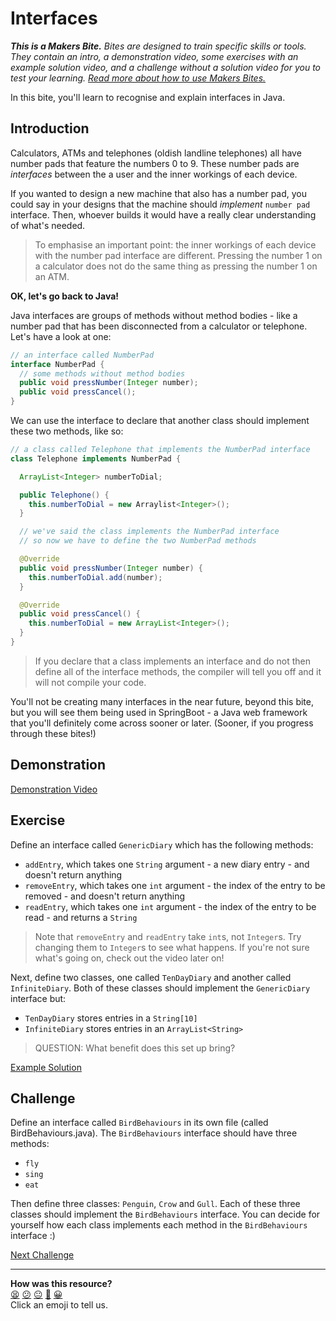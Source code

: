 # Interfaces

_**This is a Makers Bite.** Bites are designed to train specific skills or
tools. They contain an intro, a demonstration video, some exercises with an
example solution video, and a challenge without a solution video for you to test
your learning. [Read more about how to use Makers
Bites.](https://github.com/makersacademy/course/blob/main/labels/bites.md)_

In this bite, you'll learn to recognise and explain interfaces in Java.

## Introduction

Calculators, ATMs and telephones (oldish landline telephones) all have number 
pads that feature the numbers 0 to 9. These number pads are _interfaces_ 
between the a user and the inner workings of each device.

If you wanted to design a new machine that also has a number pad, you could say 
in your designs that the machine should _implement_ `number pad` interface. 
Then, whoever builds it would have a really clear understanding of what's 
needed.

> To emphasise an important point: the inner workings of each device with the 
> number pad interface are different. Pressing the number 1 on a calculator 
> does not do the same thing as pressing the number 1 on an ATM.

**OK, let's go back to Java!**

Java interfaces are groups of methods without method bodies - like a number pad 
that has been disconnected from a calculator or telephone. Let's have a look at 
one:

```java
// an interface called NumberPad
interface NumberPad {
  // some methods without method bodies
  public void pressNumber(Integer number);
  public void pressCancel();
}
```

We can use the interface to declare that another class should implement these 
two methods, like so:

```java
// a class called Telephone that implements the NumberPad interface
class Telephone implements NumberPad {

  ArrayList<Integer> numberToDial;

  public Telephone() {
    this.numberToDial = new Arraylist<Integer>();
  }

  // we've said the class implements the NumberPad interface
  // so now we have to define the two NumberPad methods

  @Override
  public void pressNumber(Integer number) {
    this.numberToDial.add(number);
  }

  @Override
  public void pressCancel() {
    this.numberToDial = new ArrayList<Integer>();
  }
}
```

> If you declare that a class implements an interface and do not then define 
> all of the interface methods, the compiler will tell you off and it will not 
> compile your code.

You'll not be creating many interfaces in the near future, beyond this bite, 
but you will see them being used in SpringBoot - a Java web framework that 
you'll definitely come across sooner or later. (Sooner, if you progress 
through these bites!)

## Demonstration

[Demonstration Video](https://youtu.be/Pb3je4fng4Q)

## Exercise

Define an interface called `GenericDiary` which has the following methods:
* `addEntry`, which takes one `String` argument - a new diary entry - and
  doesn't return anything
* `removeEntry`, which takes one `int` argument - the index of the entry to be 
removed - and doesn't return anything
* `readEntry`, which takes one `int` argument - the index of the entry to be 
read - and returns a `String`

> Note that `removeEntry` and `readEntry` take `int`s, not `Integer`s. Try 
> changing them to `Integer`s to see what happens. If you're not sure what's
> going on, check out the video later on!

Next, define two classes, one called `TenDayDiary` and another called 
`InfiniteDiary`. Both of these classes should implement the `GenericDiary` 
interface but:

* `TenDayDiary` stores entries in a `String[10]`
* `InfiniteDiary` stores entries in an `ArrayList<String>`

> QUESTION: What benefit does this set up bring?

[Example Solution](https://youtu.be/w6i2TK76mtg)

## Challenge

Define an interface called `BirdBehaviours` in its own file 
(called BirdBehaviours.java). The `BirdBehaviours` interface should have three 
methods:

* `fly`
* `sing`
* `eat`

Then define three classes: `Penguin`, `Crow` and `Gull`. Each of these three 
classes should implement the `BirdBehaviours` interface. You can decide for 
yourself how each class implements each method in the `BirdBehaviours` 
interface :)

[Next Challenge](13_tdd_bite.md)

<!-- BEGIN GENERATED SECTION DO NOT EDIT -->

---

**How was this resource?**  
[😫](https://airtable.com/shrUJ3t7KLMqVRFKR?prefill_Repository=makersacademy%2Fjava-fundamentals-with-intellij&prefill_File=bites%2F12_interfaces_bite.md&prefill_Sentiment=😫) [😕](https://airtable.com/shrUJ3t7KLMqVRFKR?prefill_Repository=makersacademy%2Fjava-fundamentals-with-intellij&prefill_File=bites%2F12_interfaces_bite.md&prefill_Sentiment=😕) [😐](https://airtable.com/shrUJ3t7KLMqVRFKR?prefill_Repository=makersacademy%2Fjava-fundamentals-with-intellij&prefill_File=bites%2F12_interfaces_bite.md&prefill_Sentiment=😐) [🙂](https://airtable.com/shrUJ3t7KLMqVRFKR?prefill_Repository=makersacademy%2Fjava-fundamentals-with-intellij&prefill_File=bites%2F12_interfaces_bite.md&prefill_Sentiment=🙂) [😀](https://airtable.com/shrUJ3t7KLMqVRFKR?prefill_Repository=makersacademy%2Fjava-fundamentals-with-intellij&prefill_File=bites%2F12_interfaces_bite.md&prefill_Sentiment=😀)  
Click an emoji to tell us.

<!-- END GENERATED SECTION DO NOT EDIT -->
